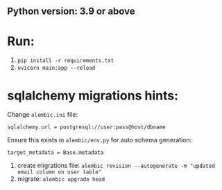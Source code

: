 ## Python version: 3.9 or above

# Run:
1. ``pip install -r requirements.txt``
2. `uvicorn main:app --reload`

# sqlalchemy migrations hints:
Change `alembic.ini` file:

`sqlalchemy.url = postgresql://user:pass@host/dbname`

Ensure this exists in `alembic/env.py` for auto schema generation:

`target_metadata = Base.metadata`

1. create migrations file: `alembic revision --autogenerate -m "updated email column on user table"`
2. migrate: `alembic upgrade head`